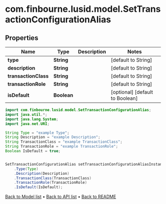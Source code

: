 # com.finbourne.lusid.model.SetTransactionConfigurationAlias

## Properties

Name | Type | Description | Notes
------------ | ------------- | ------------- | -------------
**type** | **String** |  | [default to String]
**description** | **String** |  | [default to String]
**transactionClass** | **String** |  | [default to String]
**transactionRole** | **String** |  | [default to String]
**isDefault** | **Boolean** |  | [optional] [default to Boolean]

```java
import com.finbourne.lusid.model.SetTransactionConfigurationAlias;
import java.util.*;
import java.lang.System;
import java.net.URI;

String Type = "example Type";
String Description = "example Description";
String TransactionClass = "example TransactionClass";
String TransactionRole = "example TransactionRole";
Boolean IsDefault = true;


SetTransactionConfigurationAlias setTransactionConfigurationAliasInstance = new SetTransactionConfigurationAlias()
    .Type(Type)
    .Description(Description)
    .TransactionClass(TransactionClass)
    .TransactionRole(TransactionRole)
    .IsDefault(IsDefault);
```


[Back to Model list](../README.md#documentation-for-models) &#8226; [Back to API list](../README.md#documentation-for-api-endpoints) &#8226; [Back to README](../README.md)
